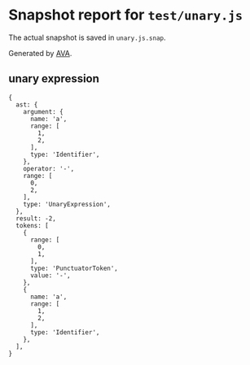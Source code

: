 # Snapshot report for `test/unary.js`

The actual snapshot is saved in `unary.js.snap`.

Generated by [AVA](https://ava.li).

## unary expression

    {
      ast: {
        argument: {
          name: 'a',
          range: [
            1,
            2,
          ],
          type: 'Identifier',
        },
        operator: '-',
        range: [
          0,
          2,
        ],
        type: 'UnaryExpression',
      },
      result: -2,
      tokens: [
        {
          range: [
            0,
            1,
          ],
          type: 'PunctuatorToken',
          value: '-',
        },
        {
          name: 'a',
          range: [
            1,
            2,
          ],
          type: 'Identifier',
        },
      ],
    }
